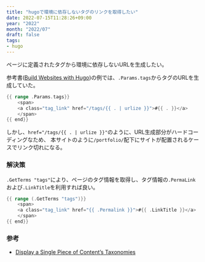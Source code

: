 ```yaml
---
title: "hugoで環境に依存しないタグのリンクを取得したい"
date: 2022-07-15T11:28:26+09:00
year: "2022"
month: "2022/07"
draft: false
tags:
- hugo
---
```


ページに定義されたタグから環境に依存しないURLを生成したい。

<!--more-->

参考書([Build Websites with Hugo](https://pragprog.com/titles/bhhugo/build-websites-with-hugo/))の例では、`.Params.tags`からタグのURLを生成していた。

~~~go
{{ range .Params.tags}}
    <span>
    <a class="tag_link" href="/tags/{{ . | urlize }}">#{{ . }}</a>
    </span>
{{ end}}
~~~

しかし、`href="/tags/{{ . | urlize }}"`のように、URL生成部分がハードコーディングなため、
本サイトのように`/portfolio/`配下にサイトが配置されるケースでリンク切れになる。

### 解決策

`.GetTerms "tags"`により、ページのタグ情報を取得し、タグ情報の`.PermaLink`および`.LinkTitle`を利用すれば良い。

~~~go
{{ range (.GetTerms "tags")}}
    <span>
    <a class="tag_link" href="{{ .Permalink }}">#{{ .LinkTitle }}</a>
    </span>
{{ end}}
~~~

### 参考

- [Display a Single Piece of Content’s Taxonomies](https://gohugo.io/templates/taxonomy-templates/#display-a-single-piece-of-contents-taxonomies)